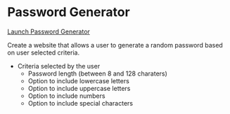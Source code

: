 # Password Generator

[Launch Password Generator](https://pwiernasz.github.io/password-generator/)

Create a website that allows a user to generate a random password based on user selected criteria. 

 - Criteria selected by the user
    - Password length (between 8 and 128 charaters)
    - Option to include lowercase letters
    - Option to include uppercase letters
    - Option to include numbers
    - Option to include special characters



